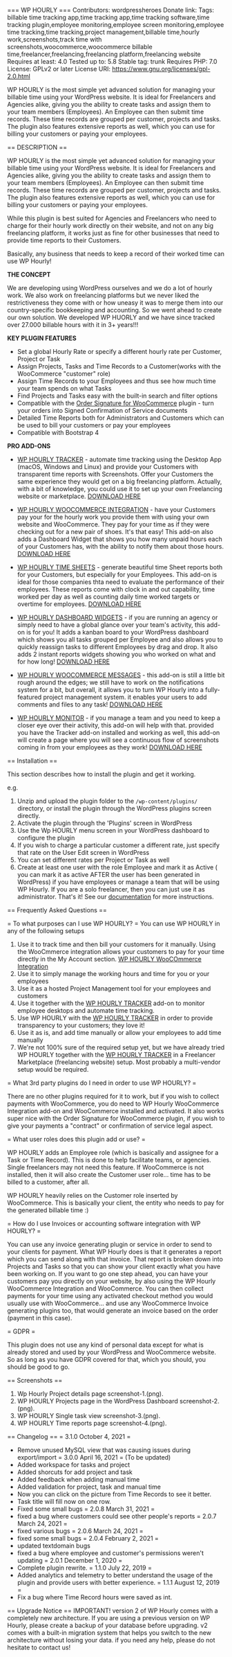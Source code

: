 === WP HOURLY ===
Contributors: wordpressheroes
Donate link:
Tags: billable time tracking app,time tracking app,time tracking software,time tracking plugin,employee monitoring,employee screen monitoring,employee time tracking,time tracking,project management,billable time,hourly work,screenshots,track time with screenshots,woocommerce,woocommerce billable time,freelancer,freelancing,freelancing platform,freelancing website
Requires at least: 4.0
Tested up to: 5.8
Stable tag: trunk
Requires PHP: 7.0
License: GPLv2 or later
License URI: https://www.gnu.org/licenses/gpl-2.0.html

WP HOURLY is the most simple yet advanced solution for managing your billable time using your WordPress website. It is ideal for Freelancers and Agencies alike, giving you the ability to create tasks and assign them to your team members (Employees). An Employee can then submit time records. These time records are grouped per customer, projects and tasks. The plugin also features extensive reports as well, which you can use for billing your customers or paying your employees.

== DESCRIPTION ==

WP HOURLY is the most simple yet advanced solution for managing your billable time using your WordPress website. It is ideal for Freelancers and Agencies alike, giving you the ability to create tasks and assign them to your team members (Employees). An Employee can then submit time records. These time records are grouped per customer, projects and tasks. The plugin also features extensive reports as well, which you can use for billing your customers or paying your employees.

While this plugin is best suited for Agencies and Freelancers who need to charge for their hourly work directly on their website, and not on any big freelancing platform, it works just as fine for other businesses that need to provide time reports to their Customers. 

Basically, any business that needs to keep a record of their worked time can use WP Hourly!

**THE CONCEPT**

We are developing using WordPress ourselves and we do a lot of hourly work. We also work on freelancing platforms but we never liked the restrictiveness they come with or how uneasy it was to merge them into our country-specific bookkeeping and accounting. So we went ahead to create our own solution. We developed WP HUORLY and we have since tracked over 27.000 billable hours with it in 3+ years!!!

**KEY PLUGIN FEATURES**
* Set a global Hourly Rate or specify a different hourly rate per Customer, Project or Task
* Assign Projects, Tasks and Time Records to a Customer(works with the WooCommerce "customer" role)
* Assign Time Records to your Employees and thus see how much time your team spends on what Tasks
* Find Projects and Tasks easy with the built-in search and filter options
* Compatible with the [Order Signature for WooCommerce](https://superwpheroes.io/product/order-signature-for-woocommerce-pro/ "Convert the WooCommerce order into a Signed Confirmation of Service document") plugin - turn your orders into Signed Confirmation of Service documents
* Detailed Time Reports both for Administrators and Customers which can be used to bill your customers or pay your employees
* Compatible with Bootstrap 4

**PRO ADD-ONS**
* [WP HOURLY TRACKER](https://wphourly.com/#price/ "Track billable time with Screenshots") -  automate time tracking using the Desktop App (macOS, Windows and Linux) and provide your Customers with transparent time reports with Screenshots. Offer your Customers the same experience they would get on a big freelancing platform. Actually, with a bit of knowledge, you could use it to set up your own Freelancing website or marketplace. [DOWNLOAD HERE](https://wphourly.com/#price/ "Download")

* [WP HOURLY WOOCOMMERCE INTEGRATION](https://wphourly.com/#price/ "Invoice customers through WooCommerce") - have your Customers pay your for the hourly work you provide them with using your own website and WooCommerce. They pay for your time as if they were checking out for a new pair of shoes. It's that easy! This add-on also adds a Dashboard Widget that shows you how many unpaid hours each of your Customers has, with the ability to notify them about those hours. [DOWNLOAD HERE](https://wphourly.com/#price/ "Download")
* [WP HOURLY TIME SHEETS](https://wphourly.com/#price/ "Generate beautiful time reports") - generate beautiful time Sheet reports both for your Customers, but especially for your Employees. This add-on is ideal for those companies thta need to evaluate the performance of their employees. These reports come with clock in and out capability, time worked per day as well as counting daily time worked targets or overtime for employees. [DOWNLOAD HERE](https://wphourly.com/#price/ "Download")

* [WP HOURLY DASHBOARD WIDGETS](https://wphourly.com/#price/ "Have a global view over your tem's activity") - if you are running an agency or simply need to have a global glance over your team's activity, this add-on is for you! It adds a kanban board to your WordPress dashboard which shows you all tasks grouped per Employee and also allows you to quickly reassign tasks to different Employees by drag and drop. It also adds 2 instant reports widgets showing you who worked on what and for how long! [DOWNLOAD HERE](https://wphourly.com/#price/ "Download")
* [WP HOURLY WOOCOMMERCE MESSAGES](https://wphourly.com/#price/ "allow your team to communicate efficiently") - this add-on is still a little bit rough around the edges; we still have to work on the notifications system for a bit, but overall, it allows you to turn WP Hourly into a fully-featured project management system. it enables your users to add comments and files to any task! [DOWNLOAD HERE](https://wphourly.com/#price/ "Download")

* [WP HOURLY MONITOR](https://wphourly.com/#price/ "see what your employees are working on") - if you manage a team and you need to keep a closer eye over their activity, this add-on will help with that. provided you have the Tracker add-on installed and working as well, this add-on will create a page where you will see a continuous flow of screenshots coming in from your employees as they work! [DOWNLOAD HERE](https://wphourly.com/#price/ "Download")

== Installation ==

This section describes how to install the plugin and get it working.

e.g.
1. Unzip and upload the plugin folder to the `/wp-content/plugins/` directory, or install the plugin through the WordPress plugins screen directly.
1. Activate the plugin through the 'Plugins' screen in WordPress
1. Use the Wp HOURLY menu screen in your WordPress dashboard to configure the plugin
1. If you wish to charge a particular customer a different rate, just specify that rate on the User Edit screen in WordPress
1. You can set different rates per Project or Task as well
1. Create at least one user with the role Employee and mark it as Active ( you can mark it as active AFTER the user has been generated in WordPress) if you have employees or manage a team that will be using WP Hourly. If you are a solo freelancer, then you can just use it as administrator.
That's it! See our [documentation](https://wphourly.com/docs/ "documentation") for more instructions.

== Frequently Asked Questions ==

= To what purposes can I use WP HOURLY? =
You can use WP HOURLY in any of the following setups
1. Use it to track time and then bill your customers for it manually. Using the WooCmmerce integration allows your customers to pay for your time directly in the My Account section. [WP HOURLY WooCOmmerce Integration](https://wphourly.com/#price/ "Download")
1. Use it to simply manage the working hours and time for you or your employees
1. Use it as a hosted Project Management tool for your employees and customers
1. Use it together with the [WP HOURLY TRACKER](https://wphourly.com/#price/ "Track billable time with Screenshots") add-on to monitor employee desktops and automate time tracking.
1. Use WP HOURLY with the [WP HOURLY TRACKER](https://wphourly.com/#price/ "Track billable time with Screenshots") in order to provide transparency to your customers; they love it!
1. Use it as is, and add time manually or allow your employees to add time manually
1. We're not 100% sure of the required setup yet, but we have already tried WP HOURLY together with the [WP HOURLY TRACKER](https://wphourly.com/#price/ "Track billable time with Screenshots") in a Freelancer Marketplace (freelancing website) setup. Most probably a multi-vendor setup would be required.

= What 3rd party plugins do I need in order to use WP HOURLY? =

There are no other plugins required for it to work, but if you wish to collect payments with WooCommerce, you do need to WP Hourly WooCommerce Integration add-on and WooCommerce installed and activated. It also works super nice with the Order Signature for WooCommerce plugin, if you wish to give your payments a "contract" or confirmation of service legal aspect.

= What user roles does this plugin add or use? =

WP HOURLY adds an Employee role (which is basically and assignee for a Task or Time Record). This is done to help facilitate teams, or agencies. Single freelancers may not need this feature. If WooCommerce is not installed, then it will also create the Customer user role... time has to be billed to a customer, after all.

WP HOURLY heavily relies on the Customer role inserted by WooCommerce. This is basically your client, the entity who needs to pay for the generated billable time :)

= How do I use Invoices or accounting software integration with WP HOURLY? =

You can use any invoice generating plugin or service in order to send to your clients for payment. What WP Hourly does is that it generates a report which you can send along with that invoice. That report is broken down into Projects and Tasks so that you can show your client exactly what you have been working on. If you want to go one step ahead, you can have your customers pay you directly on your website, by also using the WP Hourly WooCommerce Integration and WooCommerce. You can then collect payments for your time using any activated checkout method you would usually use with WooCommerce... and use any WooCommerce Invoice generating plugins too, that would generate an invoice based on the order (payment in this case).

= GDPR =

This plugin does not use any kind of personal data except for what is already stored and used by your WordPress and WooCommerce website. So as long as you have GDPR covered for that, which you should, you should be good to go.


== Screenshots ==

1. Wp Hourly Project details page screenshot-1.(png).
2. WP HOURLY Projects page in the WordPress Dashboard screenshot-2.(png).
3. WP HOURLY Single task view screenshot-3.(png).
4. WP HOURLY Time reports page screenshot-4.(png).



== Changelog ==
= 3.1.0 October 4, 2021 =
* Remove unused MySQL view that was causing issues during export/import
= 3.0.0 April 16, 2021 =
(To be updated)
* Added workspace for tasks and project
* Added shorcuts for add project and task
* Added feedback when adding manual time
* Added validation for project, task and manual time
* Now you can click on the picture from Time Records to see it better.
* Task title will fill now on one row.
* Fixed some small bugs
= 2.0.8 March 31, 2021 =
* fixed a bug where customers could see other people's reports
= 2.0.7 March 24, 2021 =
* fixed various bugs
= 2.0.6 March 24, 2021 =
* fixed some small bugs
= 2.0.4 February 2, 2021 =
* updated textdomain bugs
* fixed a bug where employee and customer's permissions weren't updating
= 2.0.1 December 1, 2020 =
* Complete plugin rewrite.
= 1.1.0 July 22, 2019 =
* Added analytics and telemetry to better understand the usage of the plugin and provide users with better experience.
= 1.1.1 August 12, 2019 =
* Fix a bug where Time Record hours were saved as int.


== Upgrade Notice ==
IMPORTANT! version 2 of WP Hourly comes with a completely new architecture. If you are using a previous version on WP Hourly, please create a backup of your database before upgrading. v2 comes with a built-in migration system that helps you switch to the new architecture without losing your data. if you need any help, please do not hesitate to contact us!
